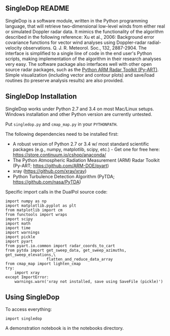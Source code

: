 SingleDop README
----------------
SingleDop is a software module, written in the Python programming language, that will retrieve two-dimensional low-level winds from either real or simulated Doppler radar data. It mimics the functionality of the algorithm described in the following reference:
Xu et al., 2006: Background error covariance functions for vector wind analyses using Doppler-radar radial-velocity observations. Q. J. R. Meteorol. Soc., 132, 2887-2904.
The interface is simplified to a single line of code in the end user's Python scripts, making implementation of the algorithm in their research analyses very easy. The software package also interfaces well with other open source radar packages, such as the [Python ARM Radar Toolkit (Py-ART)](https://github.com/ARM-DOE/pyart). Simple visualization (including vector and contour plots) and save/load routines (to preserve analysis results) are also provided.

SingleDop Installation
----------------------
SingleDop works under Python 2.7 and 3.4 on most Mac/Linux setups. Windows installation and other Python version are currently untested.

Put `singledop.py` and `cmap_map.py` in your `PYTHONPATH`.

The following dependencies need to be installed first:

- A robust version of Python 2.7 or 3.4 w/ most standard scientific packages (e.g., numpy, matplotlib, scipy, etc.) - Get one for free here: https://store.continuum.io/cshop/anaconda/
- The Python Atmospheric Radiation Measurement (ARM) Radar Toolkit (Py-ART; https://github.com/ARM-DOE/pyart)
- xray (https://github.com/xray/xray)
- Python Turbulence Detection Algorithm (PyTDA; https://github.com/nasa/PyTDA)

Specific import calls in the DualPol source code:
```
import numpy as np  
import matplotlib.pyplot as plt  
from matplotlib import cm  
from functools import wraps  
import scipy  
import math  
import time  
import warnings  
import pickle  
import pyart  
from pyart.io.common import radar_coords_to_cart  
from pytda import get_sweep_data, get_sweep_azimuths, get_sweep_elevations,\  
                  flatten_and_reduce_data_array  
from cmap_map import lighten_cmap  
try:  
    import xray  
except ImportError:  
    warnings.warn('xray not installed, save using SaveFile (pickle)')  
```

Using SingleDop
---------------
To access everything:
```
import singledop
```

A demonstration notebook is in the notebooks directory.
